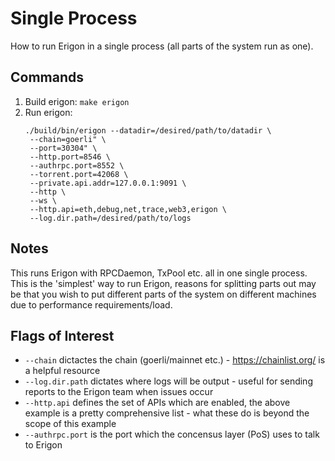 # Single Process

How to run Erigon in a single process (all parts of the system run as one).

## Commands

1. Build erigon: `make erigon`
2. Run erigon:
    ``` 
    ./build/bin/erigon --datadir=/desired/path/to/datadir \
     --chain=goerli" \
     --port=30304" \
     --http.port=8546 \
     --authrpc.port=8552 \
     --torrent.port=42068 \
     --private.api.addr=127.0.0.1:9091 \
     --http \
     --ws \
     --http.api=eth,debug,net,trace,web3,erigon \
     --log.dir.path=/desired/path/to/logs
     ```

## Notes

This runs Erigon with RPCDaemon, TxPool etc. all in one single process. This is the 'simplest' way to run Erigon, reasons for splitting parts out may be that you wish to put different parts of the system on different machines due to performance requirements/load.

## Flags of Interest

- `--chain` dictactes the chain (goerli/mainnet etc.) - https://chainlist.org/ is a helpful resource
- `--log.dir.path` dictates where logs will be output - useful for sending reports to the Erigon team when issues occur
- `--http.api` defines the set of APIs which are enabled, the above example is a pretty comprehensive list - what these do is beyond the scope of this example
- `--authrpc.port` is the port which the concensus layer (PoS) uses to talk to Erigon
